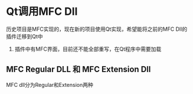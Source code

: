 # Qt调用MFC Dll
历史项目是MFC实现的，现在新的项目使用Qt实现，希望能将之前的MFC Dll的插件迁移到Qt中
1. 插件中有MFC界面，目前还不能全部重写，在Qt程序中需要加载

## MFC Regular DLL 和 MFC Extension Dll
MFC dll分为Regular和Extension两种